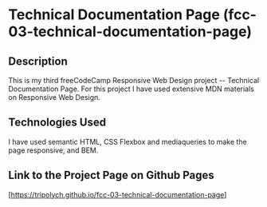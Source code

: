 # Technical Documentation Page (fcc-03-technical-documentation-page)

## Description

This is my third freeCodeCamp Responsive Web Design project -- Technical Documentation Page. For this project  I have used extensive MDN materials on Responsive Web Design.

## Technologies Used

I have used semantic HTML, CSS Flexbox and mediaqueries to make the page responsive, and BEM.

## Link to the Project Page on Github Pages

[https://tripolych.github.io/fcc-03-technical-documentation-page]

